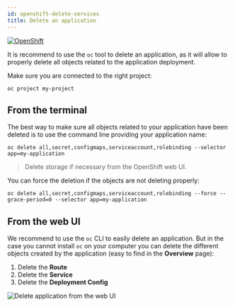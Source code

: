 ```yaml
---
id: openshift-delete-services
title: Delete an application
---
```


[![OpenShift](/dsri-documentation/img/openshift-logo.png)](https://www.openshift.com/)

It is recommend to use the `oc` tool to delete an application, as it will allow to properly delete all objects related to the application deployment.

Make sure you are connected to the right project:

```shell
oc project my-project
```

## From the terminal

The best way to make sure all objects related to your application have been deleted is to use the command line providing your application name:

```shell
oc delete all,secret,configmaps,serviceaccount,rolebinding --selector app=my-application
```

> Delete storage if necessary from the OpenShift web UI.

You can force the deletion if the objects are not deleting properly:

```shell
oc delete all,secret,configmaps,serviceaccount,rolebinding --force --grace-period=0 --selector app=my-application
```

## From the web UI

We recommend to use the `oc` CLI to easily delete an application. But in the case you cannot install `oc`  on your computer you can delete the different objects created by the application (easy to find in the **Overview** page):

1. Delete the **Route**
2. Delete the **Service**
3. Delete the **Deployment Config** 

<img src="/dsri-documentation/img/screenshot_delete_application.png" alt="Delete application from the web UI" style="max-width: 100%; max-height: 100%;" />

